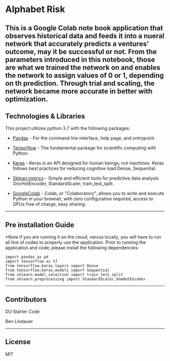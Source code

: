 # Alphabet Risk
This is a Google Colab note book application that observes historical data and feeds it into a nueral network that accurately predicts a ventures' outcome, may it  be successful or not. From the parameters introduced in this notebook, those are what we trained the network on and enables the network to assign values of 0 or 1, depending on th prediction. Through trial and scaling, the network became more accurate in better with optimization.
---

## Technologies & Libraries

This project utilizes python 3.7 with the following packages:

* [Pandas](https://github.com/pandas-dev/pandas) - For the command line interface, help page, and entrypoint.

* [Tensorflow](https://www.tensorflow.org/) - The fundamental package for scientific computing with Python.

* [Keras](https://github.com/keras-team/keras) - Keras is an API designed for human beings, not machines. Keras follows best practices for reducing cognitive load
    Dense, Sequential.

* [Sklean.metrics](https://github.com/scikit-learn/scikit-learn) - Simple and efficient tools for predictive data analysis  
    OncHotEncoder, StandardScaler, train_test_split.

* [GoogleColab](https://colab.research.google.com/) - Colab, or "Colaboratory", allows you to write and execute Python in your browser, with zero configuration required, access to GPUs free of charge, easy sharing.

---

## Pre installation Guide

*Note if you are running it on the cloud, versus locally, you will have to run all line of codes to properly use the application. 
Prior to running the application and code, please install the following dependencies:

```
import pandas as pd
import tensorflow as tf
from tensorflow.keras.layers import Dense
from tensorflow.keras.models import Sequential
from sklearn.model_selection import train_test_split
from sklearn.preprocessing import StandardScaler,OneHotEncoder
``` 

---

## Contributors

DU Starter Code

Ben Lindauer

---

## License

MIT
